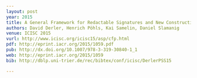```yaml
---
layout: post
year: 2015
title: A General Framework for Redactable Signatures and New Constructions
authors: David Derler, Henrich Pöhls, Kai Samelin, Daniel Slamanig
venue: ICISC 2015
vurl: http://www.icisc.org/icisc15/asp/cfp.html
pdf: http://eprint.iacr.org/2015/1059.pdf
pub: http://dx.doi.org/10.1007/978-3-319-30840-1_1
web: http://eprint.iacr.org/2015/1059
bib: http://dblp.uni-trier.de/rec/bibtex/conf/icisc/DerlerPSS15

---
```


